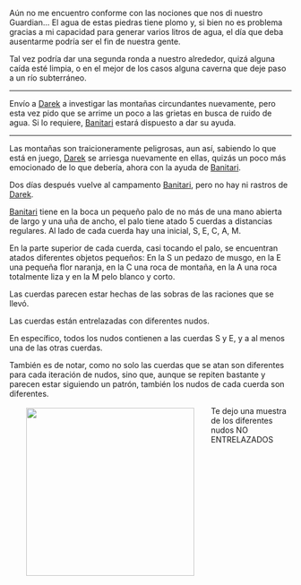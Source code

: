 Aún no me encuentro conforme con las nociones que nos di nuestro Guardian... El agua de estas piedras tiene plomo y, si bien no es problema gracias a mi capacidad para generar varios litros de agua, el día que deba ausentarme podría ser el fin de nuestra gente.

Tal vez podría dar una segunda ronda a nuestro alrededor, quizá alguna caída esté limpia, o en el mejor de los casos alguna caverna que deje paso a un río subterráneo.

---

Envío a [Darek](../../!EVENTOS/NPC´s/Darek.md) a investigar las montañas circundantes nuevamente, pero esta vez pido que se arrime un poco a las grietas en busca de ruido de agua. Si lo requiere, [Banitari](../../!EVENTOS/NPC´s/Banitari.md) estará dispuesto a dar su ayuda.

---

Las montañas son traicioneramente peligrosas, aun así, sabiendo lo que está en juego, [Darek](../../!EVENTOS/NPC´s/Darek.md) se arriesga nuevamente en ellas, quizás un poco más emocionado de lo que debería, ahora con la ayuda de [Banitari](../../!EVENTOS/NPC´s/Banitari.md).

Dos días después vuelve al campamento [Banitari](../../!EVENTOS/NPC´s/Banitari.md), pero no hay ni rastros de [Darek](../../!EVENTOS/NPC´s/Darek.md).

[Banitari](../../!EVENTOS/NPC´s/Banitari.md) tiene en la boca un pequeño palo de no más de una mano abierta de largo y una uña de ancho, el palo tiene atado 5 cuerdas a distancias regulares.
Al lado de cada cuerda hay una inicial, S, E, C, A, M.

En la parte superior de cada cuerda, casi tocando el palo, se encuentran atados diferentes objetos pequeños: En la S un pedazo de musgo, en la E una pequeña flor naranja, en la C una roca de montaña, en la A una roca totalmente liza y en la M pelo blanco y corto.

Las cuerdas parecen estar hechas de las sobras de las raciones que se llevó.

Las cuerdas están entrelazadas con diferentes nudos.

En específico, todos los nudos contienen a las cuerdas S y E, y a al menos una de las otras cuerdas.

También es de notar, como no solo las cuerdas que se atan son diferentes para cada iteración de nudos, sino que, aunque se repiten bastante y parecen estar siguiendo un patrón, también los nudos de cada cuerda son diferentes.

<img src="https://culturacientifica.com/app/uploads/2018/05/imagen-9-1.jpg" width="300" 
height="auto" style="vertical-align:middle;margin:3px 30px" align="left"> Te dejo una muestra de los diferentes nudos NO ENTRELAZADOS
